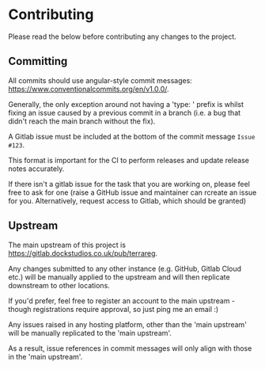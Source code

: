 
# Contributing

Please read the below before contributing any changes to the project.

## Committing

All commits should use angular-style commit messages: https://www.conventionalcommits.org/en/v1.0.0/.

Generally, the only exception around not having a 'type: ' prefix is whilst fixing an issue caused by a previous commit in a branch (i.e. a bug that didn't reach the main branch without the fix).

A Gitlab issue must be included at the bottom of the commit message `Issue #123`.

This format is important for the CI to perform releases and update release notes accurately.

If there isn't a gitlab issue for the task that you are working on, please feel free to ask for one (raise a GitHub issue and maintainer can rcreate an issue for you. Alternatively, request access to Gitlab, which should be granted)


## Upstream

The main upstream of this project is https://gitlab.dockstudios.co.uk/pub/terrareg.

Any changes submitted to any other instance (e.g. GitHub, Gitlab Cloud etc.) will be manually applied to the upstream and will then replicate downstream to other locations.

If you'd prefer, feel free to register an account to the main upstream - though registrations require approval, so just ping me an email :)

Any issues raised in any hosting platform, other than the 'main upstream' will be manually replicated to the 'main upstream'.

As a result, issue references in commit messages will only align with those in the 'main upstream'.
